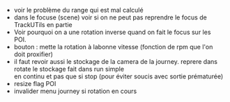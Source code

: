 - voir le problème du range qui est mal calculé
- dans le focuse (scene) voir si on ne peut pas reprendre le focus de TrackUTils en partie
- Voir pourquoi on a une rotation inverse quand on fait le focus sur les POI.
- bouton : mette la rotation à labonne vitesse (fonction de rpm que l'on doit proxifier)
- il faut revoir aussi le stockage de la camera de la journey. reprere dans rotate le stockage fait dans run simple  
  en continu et pas que si stop (pour éviter soucis avec sortie prématurée)
- resize flag POI
- invalider menu journey si rotation en cours